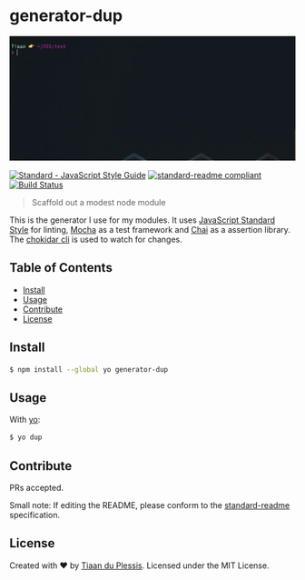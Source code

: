 # generator-dup

 

![demo](demo.gif)



[![Standard - JavaScript Style Guide](https://cdn.rawgit.com/feross/standard/master/badge.svg)](https://github.com/feross/standard)
[![standard-readme compliant](https://img.shields.io/badge/standard--readme-OK-green.svg?style=flat-square)](https://github.com/RichardLitt/standard-readme)
[![Build Status](https://travis-ci.org/tiaanduplessis/generator-dup.svg?branch=master)](https://travis-ci.org/tiaanduplessis/generator-dup)

> Scaffold out a modest node module

This is the generator I use for my modules. It uses [JavaScript Standard Style](https://github.com/feross/standard) for linting, [Mocha](http://mochajs.org/) as a test framework and [Chai](http://chaijs.com/) as a assertion library.
The [chokidar cli](https://github.com/kimmobrunfeldt/chokidar-cli) is used to watch for changes.

## Table of Contents

- [Install](#install)
- [Usage](#usage)
- [Contribute](#contribute)
- [License](#license)

## Install

```sh
$ npm install --global yo generator-dup
```

## Usage

With [yo](https://github.com/yeoman/yo):

```sh
$ yo dup
```

## Contribute

PRs accepted.

Small note: If editing the README, please conform to the [standard-readme](https://github.com/RichardLitt/standard-readme) specification.

## License

Created with ♥ by [Tiaan du Plessis](http://tiaanduplessis.co.za/). Licensed under the MIT License.
